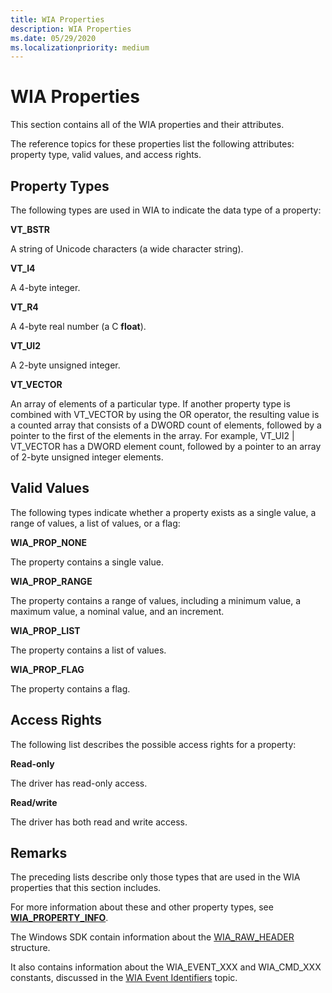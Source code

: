 ```yaml
---
title: WIA Properties
description: WIA Properties
ms.date: 05/29/2020
ms.localizationpriority: medium
---
```


# WIA Properties

This section contains all of the WIA properties and their attributes.

The reference topics for these properties list the following attributes: property type, valid values, and access rights.

## Property Types

The following types are used in WIA to indicate the data type of a property:

**VT\_BSTR**

A string of Unicode characters (a wide character string).

**VT\_I4**

A 4-byte integer.

**VT\_R4**

A 4-byte real number (a C **float**).

**VT\_UI2**

A 2-byte unsigned integer.

**VT\_VECTOR**

An array of elements of a particular type. If another property type is combined with VT\_VECTOR by using the OR operator, the resulting value is a counted array that consists of a DWORD count of elements, followed by a pointer to the first of the elements in the array. For example, VT\_UI2 | VT\_VECTOR has a DWORD element count, followed by a pointer to an array of 2-byte unsigned integer elements.

## Valid Values

The following types indicate whether a property exists as a single value, a range of values, a list of values, or a flag:

**WIA\_PROP\_NONE**

The property contains a single value.

**WIA\_PROP\_RANGE**

The property contains a range of values, including a minimum value, a maximum value, a nominal value, and an increment.

**WIA\_PROP\_LIST**

The property contains a list of values.

**WIA\_PROP\_FLAG**

The property contains a flag.

## Access Rights

The following list describes the possible access rights for a property:

**Read-only**

The driver has read-only access.

**Read/write** 

The driver has both read and write access.

## Remarks

The preceding lists describe only those types that are used in the WIA properties that this section includes. 

For more information about these and other property types, see [**WIA\_PROPERTY\_INFO**](/windows-hardware/drivers/ddi/wiamindr_lh/ns-wiamindr_lh-_wia_property_info).

The Windows SDK contain information about the [WIA\_RAW\_HEADER](/windows/win32/wia/-wia-wia-raw-header) structure.

It also contains information about the WIA\_EVENT\_XXX and WIA\_CMD\_XXX constants, discussed in the [WIA Event Identifiers](/windows/win32/wia/-wia-wia-event-identifiers) topic.
